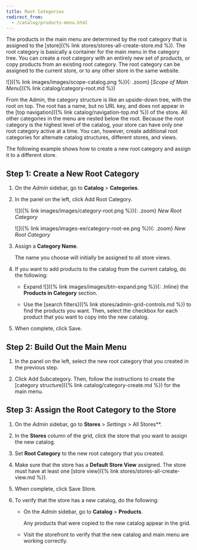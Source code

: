 ```yaml
---
title: Root Categories
redirect_from: 
  - /catalog/products-menu.html
---
```


The products in the main menu are determined by the root category that is assigned to the [store]({% link stores/stores-all-create-store.md %}). The root category is basically a container for the main menu in the category tree. You can create a root category with an entirely new set of products, or copy products from an existing root category. The root category can be assigned to the current store, or to any other store in the same website.

![]({% link images/images/scope-catalog.png %}){: .zoom}
[_Scope of Main Menu_]({% link catalog/category-root.md %})

From the Admin, the category structure is like an upside-down tree, with the root on top. The root has a name, but no URL key, and does not appear in the [top navigation]({% link catalog/navigation-top.md %}) of the store. All other categories in the menu are nested below the root. Because the root category is the highest level of the catalog, your store can have only one root category active at a time. You can, however, create additional root categories for alternate catalog structures, different stores, and views.

The following example shows how to create a new root category and assign it to a different store.

## Step 1: Create a New Root Category

1. On the _Admin_ sidebar, go to **Catalog** > **Categories**.

1. In the panel on the left, click <span class="btn">Add Root Category</span>.

    <!--{% if "Default.CE Only" contains site.edition %}-->
    ![]({% link images/images/category-root.png %}){: .zoom}
    _New Root Category_
    <!--{% endif %}-->
    <!--{% if "Default.EE-B2B" contains site.edition %}-->
    ![]({% link images/images-ee/category-root-ee.png %}){: .zoom}
    _New Root Category_
    <!--{% endif %}-->

1. Assign a **Category Name**.

   The name you choose will initially be assigned to all store views.

1. If you want to add products to the catalog from the current catalog, do the following:

   - Expand ![]({% link images/images/btn-expand.png %}){: .Inline} the **Products in Category** section.

   - Use the [search filters]({% link stores/admin-grid-controls.md %}) to find the products you want. Then, select the checkbox for each product that you want to copy into the new catalog.

1. When complete, click <span class="btn">Save</span>.

## Step 2: Build Out the Main Menu

1. In the panel on the left, select the new root category that you created in the previous step.

1. Click <span class="btn">Add Subcategory</span>. Then, follow the instructions to create the [category structure]({% link catalog/category-create.md %}) for the main menu.

## Step 3: Assign the Root Category to the Store

1. On the _Admin_ sidebar, go to **Stores** > _Settings_ > All Stores**.

1. In the **Stores** column of the grid, click the store that you want to assign the new catalog.

1. Set **Root Category** to the new root category that you created.

1. Make sure that the store has a **Default Store View** assigned. The store must have at least one [store view]({% link stores/stores-all-create-view.md %}).

1. When complete, click <span class="btn">Save Store</span>.

1. To verify that the store has a new catalog, do the following:

   - On the _Admin_ sidebar, go to **Catalog** > **Products**.

      Any products that were copied to the new catalog appear in the grid.

   - Visit the storefront to verify that the new catalog and main menu are working correctly.
